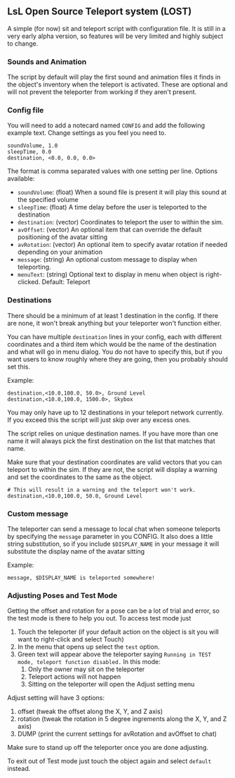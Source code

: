 ## LsL Open Source Teleport system (LOST)
A simple (for now) sit and teleport script with configuration file. It is still in a very early alpha version, so features will be very limited and highly subject to change.

### Sounds and Animation
The script by default will play the first sound and animation files it finds in the object's inventory when the teleport is activated. These are optional and will not prevent the teleporter from working if they aren't present.

### Config file
You will need to add a notecard named `CONFIG` and add the following example text. Change settings as you feel you need to.
```
soundVolume, 1.0
sleepTime, 0.0
destination, <0.0, 0.0, 0.0>
```

The format is comma separated values with one setting per line. Options available:
- `soundVolume`: (float) When a sound file is present it will play this sound at the specified volume
- `sleepTime`: (float) A time delay before the user is teleported to the destination
- `destination`: (vector) Coordinates to teleport the user to within the sim.
- `avOffset`: (vector) An optional item that can override the default positioning of the avatar sitting
- `avRotation`: (vector) An optional item to specify avatar rotation if needed depending on your animation
- `message`: (string) An optional custom message to display when teleporting.
- `menuText`: (string) Optional text to display in menu when object is right-clicked. Default: Teleport

### Destinations
There should be a minimum of at least 1 destination in the config. If there are none, it won't break anything but your teleporter won't function either.

You can have multiple `destination` lines in your config, each with different coordinates and a third item which would be the name of the destination and what will go in menu dialog. You do not have to specify this, but if you want users to know roughly where they are going, then you probably should set this.

Example:
```
destination,<10.0,100.0, 50.0>, Ground Level
destination,<10.0,100.0, 1500.0>, Skybox
```

You may only have up to 12 destinations in your teleport network currently. If you exceed this the script will just skip over any excess ones.

The script relies on unique destination names. If you have more than one name it will always pick the first destination on the list that matches that name.

Make sure that your destination coordinates are valid vectors that you can teleport to within the sim. If they are not, the script will display a warning and set the coordinates to the same as the object.
```
# This will result in a warning and the teleport won't work.
destination,<10.0,100.0, 50.0, Ground Level
```

### Custom message
The teleporter can send a message to local chat when someone teleports by specifying the `message` parameter in you CONFIG. It also does a little string substitution, so if you include `$DISPLAY_NAME` in your message it will substitute the display name of the avatar sitting

Example:
```
message, $DISPLAY_NAME is teleported somewhere!
```

### Adjusting Poses and Test Mode
Getting the offset and rotation for a pose can be a lot of trial and error, so the test mode is there to help you out. To access test mode just

1. Touch the teleporter (if your default action on the object is sit you will want to right-click and select Touch)
2. In the menu that opens up select the `test` option.
3. Green text will appear above the teleporter saying `Running in TEST mode, teleport function disabled.` In this mode:
    1. Only the owner may sit on the teleporter
    2. Teleport actions will not happen
    3. Sitting on the teleporter will open the Adjust setting menu

Adjust setting will have 3 options:
1. offset (tweak the offset along the X, Y, and Z axis)
2. rotation (tweak the rotation in 5 degree ingrements along the X, Y, and Z axis)
3. DUMP (print the current settings for avRotation and avOffset to chat)

Make sure to stand up off the teleporter once you are done adjusting.

To exit out of Test mode just touch the object again and select `default` instead.
